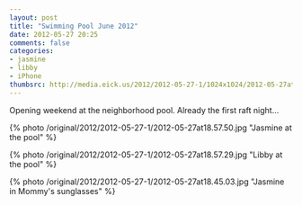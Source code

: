 ```yaml
---
layout: post
title: "Swimming Pool June 2012"
date: 2012-05-27 20:25
comments: false
categories: 
- jasmine
- libby
- iPhone
thumbsrc: http://media.eick.us/2012/2012-05-27-1/1024x1024/2012-05-27at18.45.03.jpg
---
```

Opening weekend at the neighborhood pool.  Already the first raft night...




{% photo /original/2012/2012-05-27-1/2012-05-27at18.57.50.jpg "Jasmine at the pool" %}




{% photo /original/2012/2012-05-27-1/2012-05-27at18.57.29.jpg "Libby at the pool" %}




{% photo /original/2012/2012-05-27-1/2012-05-27at18.45.03.jpg "Jasmine in Mommy's sunglasses" %}

